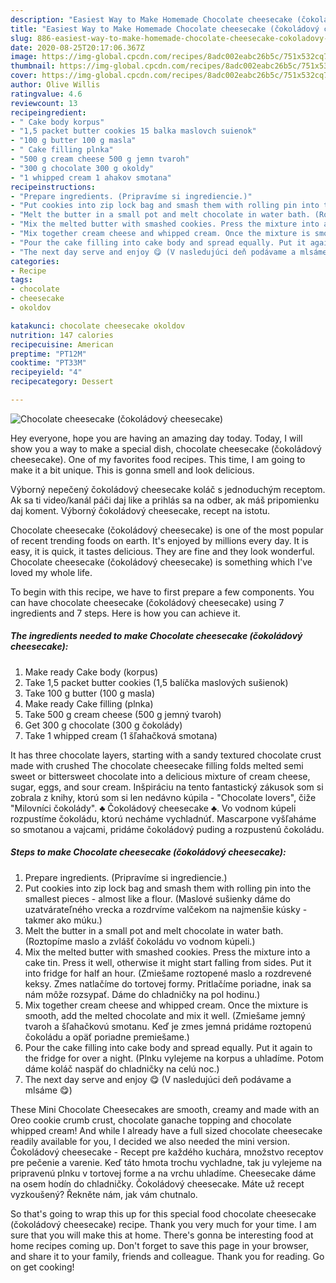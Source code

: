 ```yaml
---
description: "Easiest Way to Make Homemade Chocolate cheesecake (čokoládový cheesecake)"
title: "Easiest Way to Make Homemade Chocolate cheesecake (čokoládový cheesecake)"
slug: 886-easiest-way-to-make-homemade-chocolate-cheesecake-cokoladovy-cheesecake
date: 2020-08-25T20:17:06.367Z
image: https://img-global.cpcdn.com/recipes/8adc002eabc26b5c/751x532cq70/chocolate-cheesecake-cokoladovy-cheesecake-recipe-main-photo.jpg
thumbnail: https://img-global.cpcdn.com/recipes/8adc002eabc26b5c/751x532cq70/chocolate-cheesecake-cokoladovy-cheesecake-recipe-main-photo.jpg
cover: https://img-global.cpcdn.com/recipes/8adc002eabc26b5c/751x532cq70/chocolate-cheesecake-cokoladovy-cheesecake-recipe-main-photo.jpg
author: Olive Willis
ratingvalue: 4.6
reviewcount: 13
recipeingredient:
- " Cake body korpus"
- "1,5 packet butter cookies 15 balka maslovch suienok"
- "100 g butter 100 g masla"
- " Cake filling plnka"
- "500 g cream cheese 500 g jemn tvaroh"
- "300 g chocolate 300 g okoldy"
- "1 whipped cream 1 ahakov smotana"
recipeinstructions:
- "Prepare ingredients. (Pripravíme si ingrediencie.)"
- "Put cookies into zip lock bag and smash them with rolling pin into the smallest pieces - almost like a flour. (Maslové sušienky dáme do uzatvárateľného vrecka a rozdrvíme valčekom na najmenšie kúsky - takmer ako múku.)"
- "Melt the butter in a small pot and melt chocolate in water bath. (Roztopíme maslo a zvlášť čokoládu vo vodnom kúpeli.)"
- "Mix the melted butter with smashed cookies. Press the mixture into a cake tin. Press it well, otherwise it might start falling from sides. Put it into fridge for half an hour. (Zmiešame roztopené maslo a rozdrevené keksy. Zmes natlačíme do tortovej formy. Pritlačíme poriadne, inak sa nám môže rozsypať. Dáme do chladničky na pol hodinu.)"
- "Mix together cream cheese and whipped cream. Once the mixture is smooth, add the melted chocolate and mix it well. (Zmiešame jemný tvaroh a šľahačkovú smotanu. Keď je zmes jemná pridáme roztopenú čokoládu a opäť poriadne premiešame.)"
- "Pour the cake filling into cake body and spread equally. Put it again to the fridge for over a night. (Plnku vylejeme na korpus a uhladíme. Potom dáme koláč naspäť do chladničky na celú noc.)"
- "The next day serve and enjoy 😋 (V nasledujúci deň podávame a mlsáme 😋)"
categories:
- Recipe
tags:
- chocolate
- cheesecake
- okoldov

katakunci: chocolate cheesecake okoldov 
nutrition: 147 calories
recipecuisine: American
preptime: "PT12M"
cooktime: "PT33M"
recipeyield: "4"
recipecategory: Dessert

---
```



![Chocolate cheesecake (čokoládový cheesecake)](https://img-global.cpcdn.com/recipes/8adc002eabc26b5c/751x532cq70/chocolate-cheesecake-cokoladovy-cheesecake-recipe-main-photo.jpg)

Hey everyone, hope you are having an amazing day today. Today, I will show you a way to make a special dish, chocolate cheesecake (čokoládový cheesecake). One of my favorites food recipes. This time, I am going to make it a bit unique. This is gonna smell and look delicious.

Výborný nepečený čokoládový cheesecake koláč s jednoduchým receptom. Ak sa ti video/kanál páči daj like a prihlás sa na odber, ak máš pripomienku daj koment. Výborný čokoládový cheesecake, recept na istotu.

Chocolate cheesecake (čokoládový cheesecake) is one of the most popular of recent trending foods on earth. It's enjoyed by millions every day. It is easy, it is quick, it tastes delicious. They are fine and they look wonderful. Chocolate cheesecake (čokoládový cheesecake) is something which I've loved my whole life.


To begin with this recipe, we have to first prepare a few components. You can have chocolate cheesecake (čokoládový cheesecake) using 7 ingredients and 7 steps. Here is how you can achieve it.

<!--inarticleads1-->

##### The ingredients needed to make Chocolate cheesecake (čokoládový cheesecake):

1. Make ready  Cake body (korpus)
1. Take 1,5 packet butter cookies (1,5 balíčka maslových sušienok)
1. Take 100 g butter (100 g masla)
1. Make ready  Cake filling (plnka)
1. Take 500 g cream cheese (500 g jemný tvaroh)
1. Get 300 g chocolate (300 g čokolády)
1. Take 1 whipped cream (1 šľahačková smotana)


It has three chocolate layers, starting with a sandy textured chocolate crust made with crushed The chocolate cheesecake filling folds melted semi sweet or bittersweet chocolate into a delicious mixture of cream cheese, sugar, eggs, and sour cream. Inšpiráciu na tento fantastický zákusok som si zobrala z knihy, ktorú som si len nedávno kúpila - &#34;Chocolate lovers&#34;, čiže &#34;Milovníci čokolády&#34;. ♣ Čokoládový cheesecake ♣. Vo vodnom kúpeli rozpustíme čokoládu, ktorú necháme vychladnúť. Mascarpone vyšľaháme so smotanou a vajcami, pridáme čokoládový puding a rozpustenú čokoládu. 

<!--inarticleads2-->

##### Steps to make Chocolate cheesecake (čokoládový cheesecake):

1. Prepare ingredients. (Pripravíme si ingrediencie.)
1. Put cookies into zip lock bag and smash them with rolling pin into the smallest pieces - almost like a flour. (Maslové sušienky dáme do uzatvárateľného vrecka a rozdrvíme valčekom na najmenšie kúsky - takmer ako múku.)
1. Melt the butter in a small pot and melt chocolate in water bath. (Roztopíme maslo a zvlášť čokoládu vo vodnom kúpeli.)
1. Mix the melted butter with smashed cookies. Press the mixture into a cake tin. Press it well, otherwise it might start falling from sides. Put it into fridge for half an hour. (Zmiešame roztopené maslo a rozdrevené keksy. Zmes natlačíme do tortovej formy. Pritlačíme poriadne, inak sa nám môže rozsypať. Dáme do chladničky na pol hodinu.)
1. Mix together cream cheese and whipped cream. Once the mixture is smooth, add the melted chocolate and mix it well. (Zmiešame jemný tvaroh a šľahačkovú smotanu. Keď je zmes jemná pridáme roztopenú čokoládu a opäť poriadne premiešame.)
1. Pour the cake filling into cake body and spread equally. Put it again to the fridge for over a night. (Plnku vylejeme na korpus a uhladíme. Potom dáme koláč naspäť do chladničky na celú noc.)
1. The next day serve and enjoy 😋 (V nasledujúci deň podávame a mlsáme 😋)


These Mini Chocolate Cheesecakes are smooth, creamy and made with an Oreo cookie crumb crust, chocolate ganache topping and chocolate whipped cream! And while I already have a full sized chocolate cheesecake readily available for you, I decided we also needed the mini version. Čokoládový cheesecake - Recept pre každého kuchára, množstvo receptov pre pečenie a varenie. Keď táto hmota trochu vychladne, tak ju vylejeme na pripravenú plnku v tortovej forme a na vrchu uhladíme. Cheesecake dáme na osem hodín do chladničky. Čokoládový cheesecake. Máte už recept vyzkoušený? Řekněte nám, jak vám chutnalo. 

So that's going to wrap this up for this special food chocolate cheesecake (čokoládový cheesecake) recipe. Thank you very much for your time. I am sure that you will make this at home. There's gonna be interesting food at home recipes coming up. Don't forget to save this page in your browser, and share it to your family, friends and colleague. Thank you for reading. Go on get cooking!
